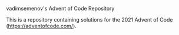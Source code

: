 vadimsemenov's Advent of Code Repository

This is a repository containing solutions for the 2021 Advent of Code
(https://adventofcode.com/).

